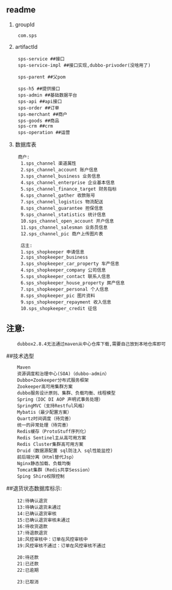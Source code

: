 ## readme
1. groupId
	
		com.sps

2. artifactId
		
		sps-service ##接口
		sps-service-impl ##接口实现,dubbo-privoder(没啥用了)
		
		sps-parent ##父pom
		
		sps-h5 ##提供接口
		sps-admin ##基础数据平台
		sps-api ##api接口
		sps-order ##订单
		sps-merchant ##商户
		sps-goods ##商品
		sps-crm ##crm
		sps-operation ##运营
		
		
3. 数据库表
		
		商户:
		 1.sps_channel 渠道属性
		 2.sps_channel_account 账户信息
		 3.sps_channel_business 业务信息
		 4.sps_channel_enterprise 企业基本信息
		 5.sps_channel_finance_target 财务指标
		 6.sps_channel_gather 收款账号
		 7.sps_channel_logistics 物流配送
		 8.sps_channel_guarantee 担保信息
		 9.sps_channel_statistics 统计信息
		 10.sps_channel_open_account 开户信息
		 11.sps_channel_salesman 业务员信息
		 12.sps_channel_pic 商户上传图片表
		 
		 店主:
		 1.sps_shopkeeper 申请信息
		 2.sps_shopkeeper_business 
		 3.sps_shopkeeper_car_property 车产信息
		 4.sps_shopkeeper_company 公司信息
		 5.sps_shopkeeper_contact 联系人信息
		 6.sps_shopkeeper_house_property 房产信息
		 7.sps_shopkeeper_personal 个人信息
		 8.sps_shopkeeper_pic 图片资料
		 9.sps_shopkeeper_repayment 收入信息
		 10.sps_shopkeeper_credit 征信
		 
		 


## 注意:
		
		dubbox2.8.4无法通过maven从中心仓库下载,需要自己放到本地仓库即可
	
##技术选型

		Maven
		资源调度和治理中心(SOA)（dubbo-admin）
		Dubbo+Zookeeper分布式服务框架
		Zookeeper高可用集群方案
		dubbo服务设计原则、集群、负载均衡、线程模型
		Spring（IOC DI AOP 声明式事务处理）
		SpringMVC（支持Restful风格）
		Mybatis（最少配置方案）
		Quartz时间调度（待完善）
		统一的异常处理（待完善）
		Redis缓存（ProtoStuff序列化）
		Redis Sentinel主从高可用方案
		Redis Cluster集群高可用方案
		Druid（数据源配置 sql防注入 sql性能监控)
		前后端分离（Html替代Jsp）
		Nginx静态加载、负载均衡
		Tomcat集群（Redis共享Session）
		Sping Shiro权限控制
		
##退货状态数据库标示:

		12:待确认退货
		13:待确认退货未通过
		14:已确认退货审核
		15:已确认退货审核未通过
		16:待收货退款
		17:待退款退货
		18:风控审核中：订单在风控审核中
		19:风控审核不通过：订单在风控审核不通过
		
		20:待还款
		21:已还款
		22:已逾期
		
		23:已取消
